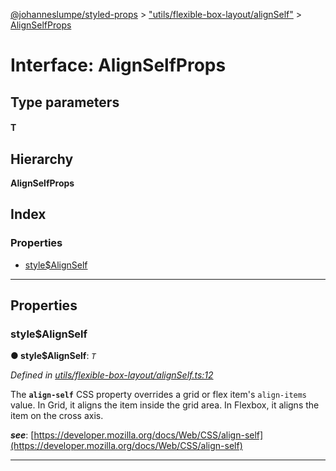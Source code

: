[@johanneslumpe/styled-props](../README.md) > ["utils/flexible-box-layout/alignSelf"](../modules/_utils_flexible_box_layout_alignself_.md) > [AlignSelfProps](../interfaces/_utils_flexible_box_layout_alignself_.alignselfprops.md)

# Interface: AlignSelfProps

## Type parameters
#### T 
## Hierarchy

**AlignSelfProps**

## Index

### Properties

* [style$AlignSelf](_utils_flexible_box_layout_alignself_.alignselfprops.md#style_alignself)

---

## Properties

<a id="style_alignself"></a>

###  style$AlignSelf

**● style$AlignSelf**: *`T`*

*Defined in [utils/flexible-box-layout/alignSelf.ts:12](https://github.com/johanneslumpe/styled-props/blob/8e709f1/src/utils/flexible-box-layout/alignSelf.ts#L12)*

The **`align-self`** CSS property overrides a grid or flex item's `align-items` value. In Grid, it aligns the item inside the grid area. In Flexbox, it aligns the item on the cross axis.

*__see__*: [https://developer.mozilla.org/docs/Web/CSS/align-self](https://developer.mozilla.org/docs/Web/CSS/align-self)

___

